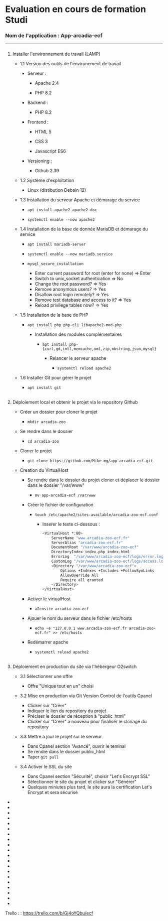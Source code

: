 # Evaluation en cours de formation Studi

### Nom de l'application : App-arcadia-ecf
---
###
1. Installer l'environnement de travail (LAMP)

    - 1.1 Version des outils de l'environement de travail

        - Serveur :
            
            - Apache 2.4
            
            - PHP 8.2

        - Backend : 

            - PHP 8.2

        - Frontend :

            - HTML 5

            - CSS 3
            
            - Javascript ES6

        - Versioning :

            - Github 2.39

    - 1.2 Système d'exploitation  
        
        - Linux (distibution Debain 12)

    - 1.3 Installation du serveur Apache et démarage du service  

        - `apt install apache2 apache2-doc`  

        - `systemctl enable --now apache2`

    - 1.4 Installation de la base de donnée MariaDB et démarage du service
        
        - `apt install mariadb-server`  
        
        - `systemctl enable --now mariadb.service`  

        - `mysql_secure_installation`

            - Enter current password for root (enter for none) => Enter
            - Switch to unix_socket authentication => No
            - Change the root password? => Yes
            - Remove anonymous users? => Yes
            - Disallow root login remotely? => Yes
            - Remove test database and access to it? => Yes
            - Reload privilege tables now? => Yes

    - 1.5 Installation de la base de PHP

        - `apt install php php-cli libapache2-mod-php`

            - Installation des modules complémentaires

                - `apt install php-{curl,gd,intl,memcache,xml,zip,mbstring,json,mysql}`

                    - Relancer le serveur apache

                        - `systemctl reload apache2`
    
    - 1.6 Installer Git pour gérer le projet

        - `apt install git`
##

2. Déploiement local et obtenir le projet via le repository Github

    - Créer un dossier pour cloner le projet

        - `mkdir arcadia-zoo`

    - Se rendre dans le dossier

        - `cd arcadia-zoo`

    - Cloner le projet

        - `git clone https://github.com/Mike-mg/app-arcadia-ecf.git`

    - Creation du VirtualHost 

        - Se rendre dans le dossier du projet cloner et déplacer le dossier dans le dossier "/var/www"

            - `mv app-arcadia-ecf /var/www`

        - Créer le fichier de configuration
            
            - `touch /etc/apache2/sites-available/arcadia-zoo-ecf.conf`

                - Inserer le texte ci-dessous :

                    ```bash
                    <VirtualHost *:80>  
                        ServerName "www.arcadia-zoo-ecf.fr"  
                        ServerAlias "arcadia-zoo-ecf.fr"  
                        DocumentRoot "/var/www/arcadia-zoo-ecf"  
                        DirectoryIndex index.php index.html  
                        ErrorLog  "/var/www/arcadia-zoo-ecf/logs/error.log"  
                        CustomLog "/var/www/arcadia-zoo-ecf/logs/access.log" combined  
                        <Directory "/var/www/arcadia-zoo-ecf">  
                            Options +Indexes +Includes +FollowSymLinks  
                            AllowOverride All  
                            Require all granted  
                        </Directory>
                    </VirtualHost>
                    ```

        - Activer le virtualHost

            - `a2ensite arcadia-zoo-ecf`

        - Ajouer le nom du serveur dans le fichier /etc/hosts

            - `echo -e "127.0.0.1 www.arcadia-zoo-ecf.fr arcadia-zoo-ecf.fr" >> /etc/hosts`

        - Redémarrer apache

            - `systemctl reload apache2`

##
3. Déploiement en production du site via l'hébergeur O2switch  

    - 3.1 Sélectionner une offre  

        - Offre "Unique tout en un" choisi

    - 3.2 Mise en production via Git Version Control de l'outils Cpanel

        - Clicker sur "Créer"
        - Indiquer le lien du repository du projet
        - Préciser le dossier de réception à "public_html"
        - Clicker sur "Créer" à nouveau pour finaliser le clonage du repository

    - 3.3 Mettre à jour le projet sur le serveur

        - Dans Cpanel section "Avancé", ouvrir le teminal
        - Se rendre dans le dossier public_html
        - Taper `git pull`

    - 3.4 Activer le SSL du site
        - Dans Cpanel section "Sécurité", choisir "Let's Encrypt SSL"
        - Sélectionner le site du projet et clicker sur "Générer"
        - Quelques miniutes plus tard, le site aura la certification Let's Encrypt et sera sécurisé




-
-
-
-
-
-
-
-
-
-
-
-
-
-
-
-
-
-
-
-


Trello : : https://trello.com/b/Gj4oYQbu/ecf

